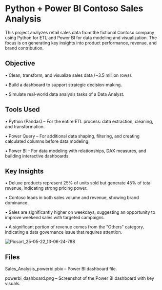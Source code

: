 # Python + Power BI Contoso Sales Analysis 

This project analyzes retail sales data from the fictional Contoso company using Python for ETL and Power BI for data modeling and visualization. The focus is on generating key insights into product performance, revenue, and brand contribution.

## Objective

• Clean, transform, and visualize sales data (~3.5 million rows).

• Build a dashboard to support strategic decision-making.

• Simulate real-world data analysis tasks of a Data Analyst.


## Tools Used

• Python (Pandas) – For the entire ETL process: data extraction, cleaning, and transformation.

• Power Query – For additional data shaping, filtering, and creating calculated columns before data modeling.

• Power BI – For data modeling with relationships, DAX measures, and building interactive dashboards.

## Key Insights

• Deluxe products represent 25% of units sold but generate 45% of total revenue, indicating strong pricing power.

• Contoso leads in both sales volume and revenue, showing brand dominance.

• Sales are significantly higher on weekdays, suggesting an opportunity to improve weekend sales with targeted campaigns.

• A significant portion of revenue comes from the "Others" category, indicating a data governance issue that requires attention.



![Picsart_25-05-22_13-06-24-788](https://github.com/user-attachments/assets/777f1e0c-181b-4a30-9ab5-503f2a2dabb7)



## Files


Sales_Analysis_powerbi.pbix – Power BI dashboard file.

powerbi_dashboard.png – Screenshot of the Power BI dashboard with key visuals.



